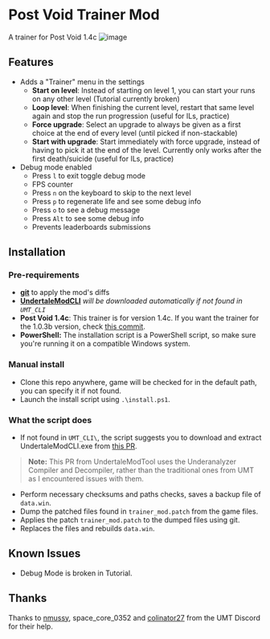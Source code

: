 # Post Void Trainer Mod

A trainer for Post Void 1.4c
![image](https://github.com/user-attachments/assets/571ed8ef-7e5a-49af-8128-a8fa924c9ab4)

## Features

* Adds a "Trainer" menu in the settings
  * **Start on level**: Instead of starting on level 1, you can start your runs on any other level (Tutorial currently broken)
  * **Loop level**: When finishing the current level, restart that same level again and stop the run progression (useful for ILs, practice)
  * **Force upgrade**: Select an upgrade to always be given as a first choice at the end of every level (until picked if non-stackable)
  * **Start with upgrade**: Start immediately with force upgrade, instead of having to pick it at the end of the level. Currently only works after the first death/suicide (useful for ILs, practice)
* Debug mode enabled
  * Press `l` to exit toggle debug mode
  * FPS counter
  * Press `n` on the keyboard to skip to the next level
  * Press `p` to regenerate life and see some debug info
  * Press `o` to see a debug message
  * Press `Alt` to see some debug info
  * Prevents leaderboards submissions

## Installation

### Pre-requirements

* **[git](http://git-scm.com/download/win)** to apply the mod's diffs
* **[UndertaleModCLI](https://github.com/UnderminersTeam/UndertaleModTool/)** *will be downloaded automatically if not found in `UMT_CLI`*
* **Post Void 1.4c**: This trainer is for version 1.4c. If you want the trainer for the 1.0.3b version, check [this commit](https://github.com/nmussy/post-void-trainer-mod/commit/0ac6b33477203fa270094073ebb398d09473b763).
* **PowerShell:** The installation script is a PowerShell script, so make sure you're running it on a compatible Windows system.

### Manual install
- Clone this repo anywhere, game will be checked for in the default path, you can specify it if not found.
- Launch the install script using `.\install.ps1`.

### What the script does 
- If not found in `UMT_CLI\`, the script suggests you to download and extract UndertaleModCLI.exe from [this PR](https://github.com/UnderminersTeam/UndertaleModTool/pull/2056).
> **Note:** This PR from UndertaleModTool uses the Underanalyzer Compiler and Decompiler, rather than the traditional ones from UMT as I encountered issues with them.
- Perform necessary checksums and paths checks, saves a backup file of `data.win`.
- Dump the patched files found in `trainer_mod.patch` from the game files.
- Applies the patch `trainer_mod.patch` to the dumped files using git.
- Replaces the files and rebuilds `data.win`.

## Known Issues
- Debug Mode is broken in Tutorial.

## Thanks
Thanks to [nmussy](https://github.com/nmussy/), space_core_0352 and [colinator27](https://github.com/colinator27) from the UMT Discord for their help.
